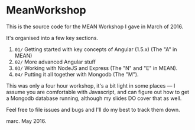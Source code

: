 # MeanWorkshop
This is the source code for the MEAN Workshop I gave in March of 2016.

It's organised into a few key sections.

1. `01/` Getting started with key concepts of Angular (1.5.x) (The "A" in MEAN)
1. `02/` More advanced Angular stuff
1. `03/` Working with NodeJS and Express (The "N" and "E" in MEAN).
1. `04/` Putting it all together with Mongodb (The "M").

This was only a four hour workshop, it's a bit light in some places — I assume you are comfortable with Javascript,
and can figure out how to get a Mongodb database running, although my slides DO cover that as well.

Feel free to file issues and bugs and I'll do my best to track them down.

marc.
May 2016.
